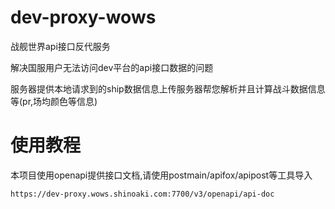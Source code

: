 # dev-proxy-wows
 战舰世界api接口反代服务

解决国服用户无法访问dev平台的api接口数据的问题

服务器提供本地请求到的ship数据信息上传服务器帮您解析并且计算战斗数据信息等(pr,场均颜色等信息)

# 使用教程

本项目使用openapi提供接口文档,请使用postmain/apifox/apipost等工具导入

`https://dev-proxy.wows.shinoaki.com:7700/v3/openapi/api-doc`
